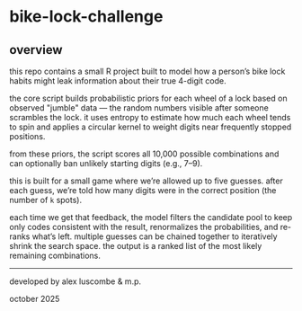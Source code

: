 # bike-lock-challenge

## overview

this repo contains a small R project built to model how a person’s bike lock habits might leak information about their true 4-digit code.  

the core script builds probabilistic priors for each wheel of a lock based on observed "jumble" data — the random numbers visible after someone scrambles the lock. it uses entropy to estimate how much each wheel tends to spin and applies a circular kernel to weight digits near frequently stopped positions.

from these priors, the script scores all 10,000 possible combinations and can optionally ban unlikely starting digits (e.g., 7–9).  

this is built for a small game where we’re allowed up to five guesses. after each guess, we’re told how many digits were in the correct position (the number of `k` spots). 

each time we get that feedback, the model filters the candidate pool to keep only codes consistent with the result, renormalizes the probabilities, and re-ranks what’s left. multiple guesses can be chained together to iteratively shrink the search space. the output is a ranked list of the most likely remaining combinations.

---

developed by alex luscombe & m.p.

october 2025
